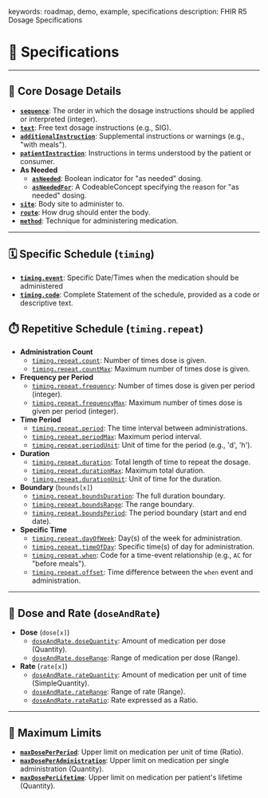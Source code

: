 keywords: roadmap, demo, example, specifications
description: FHIR R5 Dosage Specifications

# 🔎 Specifications

---

## 💊 Core Dosage Details

* **[`sequence`](specs/sequence.html)**: The order in which the dosage instructions should be applied or interpreted (integer).
* **[`text`](specs/text.html)**: Free text dosage instructions (e.g., SIG).
* **[`additionalInstruction`](specs/additionalInstruction.html)**: Supplemental instructions or warnings (e.g., "with meals").
* **[`patientInstruction`](specs/patientInstruction.html)**: Instructions in terms understood by the patient or consumer.
* **As Needed**
    * **[`asNeeded`](specs/asNeeded.html)**: Boolean indicator for "as needed" dosing.
    * **[`asNeededFor`](specs/asNeeded.html)**: A CodeableConcept specifying the reason for "as needed" dosing.
* **[`site`](specs/site.html)**: Body site to administer to.
* **[`route`](specs/route.html)**: How drug should enter the body.
* **[`method`](specs/method.html)**: Technique for administering medication.

---

## 🗓️ Specific Schedule (`timing`)

* **[`timing.event`](specs/event.html)**: Specific Date/Times when the medication should be administered
* **[`timing.code`](specs/code.html)**: Complete Statement of the schedule, provided as a code or descriptive text.

## ⏱️ Repetitive Schedule (`timing.repeat`)

* **Administration Count**
  * [`timing.repeat.count`](specs/countCountMax.html): Number of times dose is given.
  * [`timing.repeat.countMax`](specs/countCountMax.html): Maximum number of times dose is given.
* **Frequency per Period**
  * [`timing.repeat.frequency`](specs/frequencyFrequencyMax.html): Number of times dose is given per period (integer).
  * [`timing.repeat.frequencyMax`](specs/frequencyFrequencyMax.html): Maximum number of times dose is given per period (integer).
* **Time Period**
  * [`timing.repeat.period`](specs/periodPeriodMax.html): The time interval between administrations.
  * [`timing.repeat.periodMax`](specs/periodPeriodMax.html): Maximum period interval.
  * [`timing.repeat.periodUnit`](specs/periodPeriodMax.html): Unit of time for the period (e.g., 'd', 'h').
* **Duration**
  * [`timing.repeat.duration`](specs/durationDurationMax.html): Total length of time to repeat the dosage.
  * [`timing.repeat.durationMax`](specs/durationDurationMax.html): Maximum total duration.
  * [`timing.repeat.durationUnit`](specs/durationDurationMax.html): Unit of time for the duration.
* **Boundary** (`bounds[x]`)
  * [`timing.repeat.boundsDuration`](specs/boundsDuration.html): The full duration boundary.
  * [`timing.repeat.boundsRange`](specs/boundsRange.html): The range boundary.
  * [`timing.repeat.boundsPeriod`](specs/boundsPeriod.html): The period boundary (start and end date).
* **Specific Time**
  * [`timing.repeat.dayOfWeek`](specs/dayOfWeek.html): Day(s) of the week for administration.
  * [`timing.repeat.timeOfDay`](specs/timeOfDay.html): Specific time(s) of day for administration.
  * [`timing.repeat.when`](specs/offsetWhen.html): Code for a time-event relationship (e.g., `AC` for "before meals").
  * [`timing.repeat.offset`](specs/offsetWhen.html): Time difference between the `when` event and administration.

---

## 🔢 Dose and Rate (`doseAndRate`)

* **Dose** (`dose[x]`)
    * [`doseAndRate.doseQuantity`](specs/doseQuantity.html): Amount of medication per dose (Quantity).
    * [`doseAndRate.doseRange`](specs/doseRange.html): Range of medication per dose (Range).
* **Rate** (`rate[x]`)
    * [`doseAndRate.rateQuantity`](specs/rateQuantity.html): Amount of medication per unit of time (SimpleQuantity).
    * [`doseAndRate.rateRange`](specs/rateRange.html): Range of rate (Range).
    * [`doseAndRate.rateRatio`](specs/rateRatio.html): Rate expressed as a Ratio.

---

## 🚫 Maximum Limits

* **[`maxDosePerPeriod`](specs/maxDosePerPeriod.html)**: Upper limit on medication per unit of time (Ratio).
* **[`maxDosePerAdministration`](specs/maxDosePerAdministration.html)**: Upper limit on medication per single administration (Quantity).
* **[`maxDosePerLifetime`](specs/maxDosePerLifetime.html)**: Upper limit on medication per patient's lifetime (Quantity).